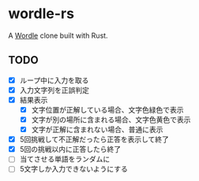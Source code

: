 # wordle-rs

A [Wordle](https://www.powerlanguage.co.uk/wordle/) clone built with Rust.

## TODO

- [x] ループ中に入力を取る
- [x] 入力文字列を正誤判定
- [x] 結果表示
  - [x] 文字位置が正解している場合、文字色緑色で表示
  - [x] 文字が別の場所に含まれる場合、文字色黄色で表示
  - [x] 文字が正解に含まれない場合、普通に表示
- [x] 5回挑戦して不正解だったら正答を表示して終了
- [x] 5回の挑戦以内に正答したら終了
- [ ] 当てさせる単語をランダムに
- [ ] 5文字しか入力できないようにする